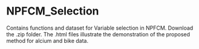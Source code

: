 # NPFCM_Selection
Contains functions and dataset for Variable selection in NPFCM. Download the .zip folder. The .html files illustrate the demonstration of the proposed method for alcium and bike data.
